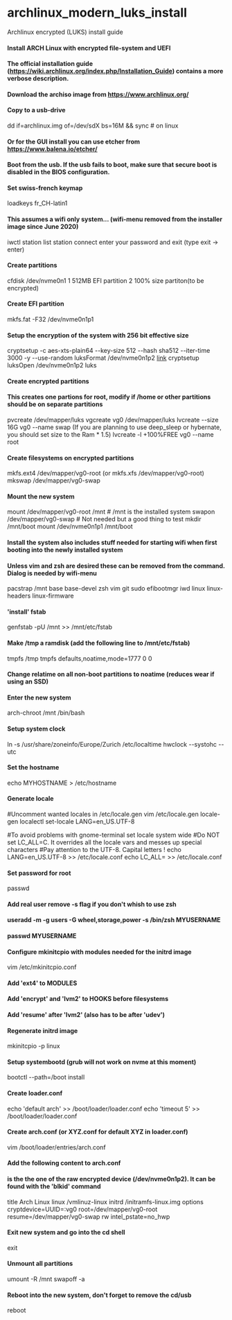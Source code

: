 # archlinux_modern_luks_install
Archlinux encrypted (LUKS) install guide


#### Install ARCH Linux with encrypted file-system and UEFI
#### The official installation guide (https://wiki.archlinux.org/index.php/Installation_Guide) contains a more verbose description.

#### Download the archiso image from https://www.archlinux.org/
#### Copy to a usb-drive
dd if=archlinux.img of=/dev/sdX bs=16M && sync # on linux
#### Or for the GUI install you can use etcher from https://www.balena.io/etcher/

#### Boot from the usb. If the usb fails to boot, make sure that secure boot is disabled in the BIOS configuration.

#### Set swiss-french keymap
loadkeys fr_CH-latin1

#### This assumes a wifi only system... (wifi-menu removed from the installer image since June 2020)
iwctl
station list
station <generally wlan0> connect <wifi network name SSID>
enter your password and exit (type exit -> enter)

#### Create partitions
cfdisk /dev/nvme0n1
1 512MB EFI partition
2 100% size partiton(to be encrypted)

#### Create EFI partition
mkfs.fat -F32 /dev/nvme0n1p1

#### Setup the encryption of the system with 256 bit effective size
cryptsetup -c aes-xts-plain64 --key-size 512 --hash sha512 --iter-time 3000 -y --use-random luksFormat /dev/nvme0n1p2 [link](https://wiki.archlinux.org/index.php/Dm-crypt/Device_encryption#Cryptsetup_usage)
cryptsetup luksOpen /dev/nvme0n1p2 luks

#### Create encrypted partitions
#### This creates one partions for root, modify if /home or other partitions should be on separate partitions
pvcreate /dev/mapper/luks
vgcreate vg0 /dev/mapper/luks
lvcreate --size 16G vg0 --name swap (If you are planning to use deep_sleep or hybernate, you should set size to the Ram * 1.5)
lvcreate -l +100%FREE vg0 --name root

#### Create filesystems on encrypted partitions
mkfs.ext4 /dev/mapper/vg0-root (or mkfs.xfs /dev/mapper/vg0-root)
mkswap /dev/mapper/vg0-swap

#### Mount the new system 
mount /dev/mapper/vg0-root /mnt # /mnt is the installed system
swapon /dev/mapper/vg0-swap # Not needed but a good thing to test
mkdir /mnt/boot
mount /dev/nvme0n1p1 /mnt/boot

#### Install the system also includes stuff needed for starting wifi when first booting into the newly installed system
#### Unless vim and zsh are desired these can be removed from the command. Dialog is needed by wifi-menu
pacstrap /mnt base base-devel zsh vim git sudo efibootmgr iwd linux linux-headers linux-firmware

#### 'install' fstab
genfstab -pU /mnt >> /mnt/etc/fstab
#### Make /tmp a ramdisk (add the following line to /mnt/etc/fstab)
tmpfs	/tmp	tmpfs	defaults,noatime,mode=1777	0	0
#### Change relatime on all non-boot partitions to noatime (reduces wear if using an SSD)

#### Enter the new system
arch-chroot /mnt /bin/bash

#### Setup system clock
ln -s /usr/share/zoneinfo/Europe/Zurich /etc/localtime
hwclock --systohc --utc

#### Set the hostname
echo MYHOSTNAME > /etc/hostname

#### Generate locale
#Uncomment wanted locales in /etc/locale.gen
vim /etc/locale.gen
locale-gen
localectl set-locale LANG=en_US.UTF-8

#To avoid problems with gnome-terminal set locale system wide
#Do NOT set LC_ALL=C. It overrides all the locale vars and messes up special characters
#Pay attention to the UTF-8. Capital letters !
echo LANG=en_US.UTF-8 >> /etc/locale.conf
echo LC_ALL= >> /etc/locale.conf


#### Set password for root
passwd

#### Add real user remove -s flag if you don't whish to use zsh
#### useradd -m -g users -G wheel,storage,power -s /bin/zsh MYUSERNAME
#### passwd MYUSERNAME

#### Configure mkinitcpio with modules needed for the initrd image
vim /etc/mkinitcpio.conf
#### Add 'ext4' to MODULES
#### Add 'encrypt' and 'lvm2' to HOOKS before filesystems
#### Add 'resume' after 'lvm2' (also has to be after 'udev')

#### Regenerate initrd image
mkinitcpio -p linux

#### Setup systembootd (grub will not work on nvme at this moment)
bootctl --path=/boot install

#### Create loader.conf
echo 'default arch' >> /boot/loader/loader.conf
echo 'timeout 5' >> /boot/loader/loader.conf

#### Create arch.conf (or XYZ.conf for default XYZ in loader.conf)
vim /boot/loader/entries/arch.conf

#### Add the following content to arch.conf
#### <UUID> is the the one of the raw encrypted device (/dev/nvme0n1p2). It can be found with the 'blkid' command
title Arch Linux
linux /vmlinuz-linux
initrd /initramfs-linux.img
options cryptdevice=UUID=<UUID>:vg0 root=/dev/mapper/vg0-root resume=/dev/mapper/vg0-swap rw intel_pstate=no_hwp

#### Exit new system and go into the cd shell
exit

#### Unmount all partitions
umount -R /mnt
swapoff -a

#### Reboot into the new system, don't forget to remove the cd/usb
reboot
